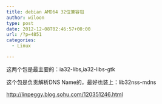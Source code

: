 ```yaml
---
title: debian AMD64 32位兼容包
author: wiloon
type: post
date: 2012-12-08T02:46:57+00:00
url: /?p=4851
categories:
  - Linux

---
```

这两个包是最主要的：ia32-libs,ia32-libs-gtk

这个包是负责解析DNS Name的，最好也装上：lib32nss-mdns

<http://linpeggy.blog.sohu.com/120351246.html>